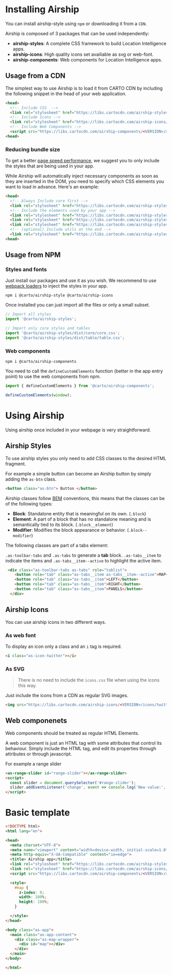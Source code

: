 
# Installing Airship

You can install airship-style using `npm` or downloading it from a `CDN`. 

Airship is composed of 3 packages that can be used independently:

  - **airship-styles**: A complete CSS framework to build Location Intelligence apps.
  - **airship-icons**: High quality icons set availiable as svg or web-font.
  - **airship-components**: Web components for Location Intelligence apps.

## Usage from a CDN

The simplest way to use Airship is to load it from CARTO CDN by including the following snippet in the head of your web application.

```html
<head>
  <!-- Include CSS  -->
  <link rel="stylesheet" href="https://libs.cartocdn.com/airship-styles/<VERSION>/airship.css">
  <!-- Include Icons -->
  <link rel="stylesheet" href="https://libs.cartocdn.com/airship-icons/<VERSION>/icons.css">
  <!-- Include Web Components -->
  <script src="https://libs.cartocdn.com/airship-components/<VERSION>/airship.js"></script>
<head>
```

### Reducing bundle size

To get a better [page speed performance](https://developers.google.com/speed/docs/insights/OptimizeCSSDelivery), we suggest you to only include the styles that are being used in your app.

While Airship will automatically inject necessary components as soon as they are inserted in the DOM, you need to specify which CSS elements you want to load in advance. Here's an example:

```html
<head>
  <!-- Always Include core first -->
  <link rel="stylesheet" href="https://libs.cartocdn.com/airship-styles/dist/core/core.css">
  <!-- Include the elements used by your app -->
  <link rel="stylesheet" href="https://libs.cartocdn.com/airship-styles/dist/button/button.css">
  <link rel="stylesheet" href="https://libs.cartocdn.com/airship-styles/dist/table/table.css">
  <link rel="stylesheet" href="https://libs.cartocdn.com/airship-styles/dist/tabs/tabs.css">
  <!-- (optional) Include utils at the end -->
  <link rel="stylesheet" href="https://libs.cartocdn.com/airship-styles/dist/utilities/utilities.css">
<head>
```


## Usage from NPM

### Styles and fonts

Just install our packages and use it as you wish. We recommend to use [webpack loaders](https://github.com/webpack-contrib/css-loader) to inject the styles in your app.

    npm i @carto/airship-style @carto/airship-icons

Once installed you can just import all the files or only a small subset.


```js
// Import all styles
import '@carto/airship-styles';
```

```js
// Import only core styles and tables
import '@carto/airship-styles/dist/core/core.css';
import '@carto/airship-styles/dist/table/table.css';
```

### Web components

    npm i @carto/airship-components

You need to call the `defineCustomElements` function (better in the app entry point) to use the web components from npm.


```js
import { defineCustomElements } from '@carto/airship-components';

defineCustomElements(window);
```

# Using Airship
Using airship once included in your webpage is very straightforward. 

## Airship Styles

To use airship styles you only need to add CSS classes to the desired HTML fragment.

For example a simple button can become an Airship button by simply adding the `as-btn` class.

```html
<button class="as-btn"> Button </button>
```

Airship classes follow [BEM](http://getbem.com/introduction/) conventions, this means that the classes can be of the following types:

- **Block**: Standalone entity that is meaningful on its own. (`.block`)
- **Element**: A part of a block that has no standalone meaning and is semantically tied to its block. (`.block__element`)
- **Modifier**: Modifies the block appearance or behavior. (`.block--modifier`)

The following classes are part of a tabs element:

`.as-toolbar-tabs` and `.as-tabs` to generate a **tab** block. `.as-tabs__item` to indicate the items and `.as-tabs__item--active` to highlight the active item.

```html
 <div class="as-toolbar-tabs as-tabs" role="tablist">
    <button role="tab" class="as-tabs__item as-tabs__item--active">MAP</button>
    <button role="tab" class="as-tabs__item">LEFT</button>
    <button role="tab" class="as-tabs__item">RIGHT</button>
    <button role="tab" class="as-tabs__item">PANELS</button>
  </div>
```

## Airship Icons
You can use airship icons in two different ways.

### As web font

To display an icon only a class and an `i` tag is required.

```html
<i class="as-icon-twitter"></i>
```


### As SVG

> There is no need to include the `icons.css` file when using the icons this way.


Just include the icons from a CDN as regular SVG images. 

```html
<img src="https://libs.cartocdn.com/airship-icons/<VERSION>/icons/twitter.svg" alt="Twitter logo">
```

## Web componenets

Web components should be treated as regular HTML Elements. 

A web component is just an HTML tag with some attributes that control its behaviour. Simply include the HTML tag, and edit its properties through attributes or through javascript.


For example a range slider


```html
<as-range-slider id="range-slider"></as-range-slider>
<script>
  const slider = document.querySelector('#range-slider');
  slider.addEventListener('change', event => console.log('New value:', event.detail));
</script>
```


# Basic template

```html
<!DOCTYPE html>
<html lang="en">

<head>
  <meta charset="UTF-8">
  <meta name="viewport" content="width=device-width, initial-scale=1.0">
  <meta http-equiv="X-UA-Compatible" content="ie=edge">
  <title> Airship app</title>
  <link rel="stylesheet" href="https://libs.cartocdn.com/airship-styles/<VERSION>/airship.css">
  <link rel="stylesheet" href="https://libs.cartocdn.com/airship-icons/<VERSION>/icons.css">
  <script src="https://libs.cartocdn.com/airship-components/<VERSION>/airship.js"></script>

  <style>
    #map {
      z-index: 0;
      width: 100%;
      height: 100%;
    }

  </style>
</head>

<body class="as-app">
  <main class="as-app-content">
    <div class="as-map-wrapper">
      <div id="map"></div>
    </div>
  </main>
</body>

</html>
```